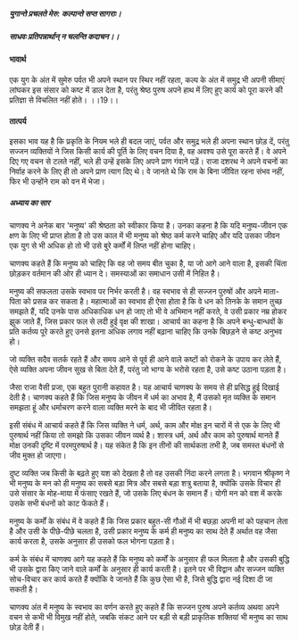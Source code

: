 ##### युगान्ते प्रचलते मेरु: कल्पान्ते सप्त सागराः।
##### साधवः प्रतिपन्नार्थान् न चलन्ति कदाचन।। 

#### भावार्थ

एक युग के अंत में सुमेरु पर्वत भी अपने स्थान पर स्थिर नहीं रहता, कल्प के अंत में समुद्र भी अपनी सीमाएं लांघकर इस संसार को कष्ट में डाल देता है, परंतु श्रेष्ठ पुरुष अपने हाथ में लिए हुए कार्य को पूरा करने की प्रतिज्ञा से विचलित नहीं होते। ।।19।।

#### तात्पर्य

इसका भाव यह है कि प्रकृति के नियम भले ही बदल जाएं, पर्वत और समुद्र भले ही अपना स्थान छोड़ दें, परंतु सज्जन व्यक्तियों ने जिस किसी कार्य की पूर्ति के लिए वचन दिया है, वह अवश्य उसे पूरा करते हैं। वे अपने दिए गए वचन से टलते नहीं, भले ही उन्हें इसके लिए अपने प्राण गंवाने पड़ें। राजा दशरथ ने अपने वचनों का निर्वाह करने के लिए ही तो अपने प्राण त्याग दिए थे। वे जानते थे कि राम के बिना जीवित रहना संभव नहीं, फिर भी उन्होंने राम को वन में भेजा।

##### अध्याय का सार

चाणक्य ने अनेक बार 'मनुष्य' की श्रेष्ठता को स्वीकार किया है। उनका कहना है कि यदि मनुष्य-जीवन एक क्षण के लिए भी प्राप्त होता है तो उस काल में भी मनुष्य को श्रेष्ठ कर्म करने चाहिए और यदि उसका जीवन एक युग से भी अधिक हो तो भी उसे बुरे कर्मों में लिप्त नहीं होना चाहिए।

चाणक्य कहते हैं कि मनुष्य को चाहिए कि वह जो समय बीत चुका है, या जो आगे आने वाला है, इसकी चिंता छोड़कर वर्तमान की ओर ही ध्यान दे। समस्याओं का समाधान उसी में निहित है।

मनुष्य की सफलता उसके स्वभाव पर निर्भर करती है। वह स्वभाव से ही सज्जन पुरुषों और अपने माता-पिता को प्रसन्न कर सकता है। महात्माओं का स्वभाव ही ऐसा होता है कि वे धन को तिनके के समान तुच्छ समझते हैं, यदि उनके पास अधिकाधिक धन हो जाए तो भी वे अभिमान नहीं करते, वे उसी प्रकार नम्र होकर झुक जाते हैं, जिस प्रकार फल से लदी हुई वृक्ष की शाखा। आचार्य का कहना है कि अपने बन्धु-बान्धवों के प्रति कर्तव्य पूरे करते हुए उनसे इतना अधिक लगाव नहीं बढ़ाना चाहिए कि उनके बिछड़ने से कष्ट अनुभव हो।

जो व्यक्ति सदैव सतर्क रहते हैं और समय आने से पूर्व ही आने वाले कष्टों को रोकने के उपाय कर लेते हैं, ऐसे व्यक्ति अपना जीवन सुख से बिता देते हैं, परंतु जो भाग्य के भरोसे रहता है, उसे कष्ट उठाना पड़ता है।

जैसा राजा वैसी प्रजा, एक बहुत पुरानी कहावत है। यह आचार्य चाणक्य के समय से ही प्रसिद्ध हुई दिखाई देती है। चाणक्य कहते हैं कि जिस मनुष्य के जीवन में धर्म का अभाव है, मैं उसको मृत व्यक्ति के समान समझता हूं और धर्माचरण करने वाला व्यक्ति मरने के बाद भी जीवित रहता है।

इसी संबंध में आचार्य कहते हैं कि जिस व्यक्ति ने धर्म, अर्थ, काम और मोक्ष इन चारों में से एक के लिए भी पुरुषार्थ नहीं किया तो समझो कि उसका जीवन व्यर्थ है। शास्त्र धर्म, अर्थ और काम को पुरुषार्थ मानते हैं मोक्ष उनकी दृष्टि में परमपुरुषार्थ है। यह संकेत है कि इन तीनों की सार्थकता तभी है, जब समस्त बंधनों से जीव मुक्त हो जाएगा।

दुष्ट व्यक्ति जब किसी के बढ़ते हुए यश को देखता है तो वह उसकी निंदा करने लगता है। भगवान श्रीकृष्ण ने भी मनुष्य के मन को ही मनुष्य का सबसे बड़ा मित्र और सबसे बड़ा शत्रु बताया है, क्योंकि उसके विचार ही उसे संसार के मोह-माया में फंसाए रखते हैं, जो उसके लिए बंधन के समान हैं। योगी मन को वश में करके उसके सभी बंधनों को काट फेंकते हैं।

मनुष्य के कर्मों के संबंध में वे कहते हैं कि जिस प्रकार बहुत-सी गौओं में भी बछड़ा अपनी मां को पहचान लेता है और उसी के पीछे-पीछे चलता है, उसी प्रकार मनुष्य के कर्म ही मनुष्य का साथ देते हैं अर्थात वह जैसा कार्य करता है, उसके अनुसार ही उसको फल भोगना पड़ता है।

कर्म के संबंध में चाणक्य आगे यह कहते हैं कि मनुष्य को कर्मों के अनुसार ही फल मिलता है और उसकी बुद्धि भी उसके द्वारा किए जाने वाले कर्मों के अनुसार ही कार्य करती है। इतने पर भी विद्वान और सज्जन व्यक्ति सोच-विचार कर कार्य करते हैं क्योंकि वे जानते हैं कि कुछ ऐसा भी है, जिसे बुद्धि द्वारा नई दिशा दी जा सकती है।

चाणक्य अंत में मनुष्य के स्वभाव का वर्णन करते हुए कहते हैं कि सज्जन पुरुष अपने कर्तव्य अथवा अपने वचन से कभी भी विमुख नहीं होते, जबकि संकट आने पर बड़ी से बड़ी प्राकृतिक शक्तियां भी मनुष्य का साथ छोड़ देती हैं।